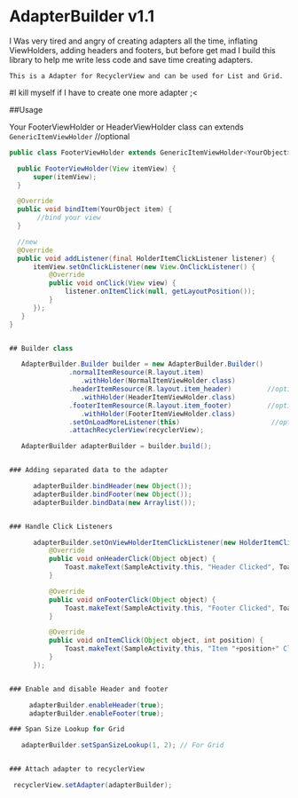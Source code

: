 # AdapterBuilder v1.1
I Was very tired and angry of creating adapters all the time, inflating ViewHolders, adding headers and footers, but before get mad I build this library to help me write less code and save time creating adapters.

`This is a Adapter for RecyclerView and can be used for List and Grid.`

#I kill myself if I have to create one more adapter ;<

##Usage

   Your FooterViewHolder or HeaderViewHolder class can extends `GenericItemViewHolder` //optional

  ```java
  public class FooterViewHolder extends GenericItemViewHolder<YourObject> {

    public FooterViewHolder(View itemView) {
        super(itemView);
    }

    @Override
    public void bindItem(YourObject item) {
         //bind your view
    }

    //new
    @Override
    public void addListener(final HolderItemClickListener listener) {
        itemView.setOnClickListener(new View.OnClickListener() {
            @Override
            public void onClick(View view) {
                listener.onItemClick(null, getLayoutPosition());
            }
        });
    }
 }
 

## Builder class

    AdapterBuilder.Builder builder = new AdapterBuilder.Builder()
                 .normalItemResource(R.layout.item)
                    .withHolder(NormalItemViewHolder.class)
                 .headerItemResource(R.layout.item_header)         //optional
                    .withHolder(HeaderItemViewHolder.class)
                 .footerItemResource(R.layout.item_footer)         //optional
                    .withHolder(FooterItemViewHolder.class)
                 .setOnLoadMoreListener(this)                       //optional
                 .attachRecyclerView(recyclerView);

     AdapterBuilder adapterBuilder = builder.build();


### Adding separated data to the adapter

        adapterBuilder.bindHeader(new Object());
        adapterBuilder.bindFooter(new Object());
        adapterBuilder.bindData(new Arraylist());


### Handle Click Listeners

        adapterBuilder.setOnViewHolderItemClickListener(new HolderItemClickListener() {
            @Override
            public void onHeaderClick(Object object) {
                Toast.makeText(SampleActivity.this, "Header Clicked", Toast.LENGTH_SHORT).show();
            }

            @Override
            public void onFooterClick(Object object) {
                Toast.makeText(SampleActivity.this, "Footer Clicked", Toast.LENGTH_SHORT).show();
            }

            @Override
            public void onItemClick(Object object, int position) {
                Toast.makeText(SampleActivity.this, "Item "+position+" Clicked", Toast.LENGTH_SHORT).show();
            }
        });


### Enable and disable Header and footer

       adapterBuilder.enableHeader(true);
       adapterBuilder.enableFooter(true);

### Span Size Lookup for Grid

     adapterBuilder.setSpanSizeLookup(1, 2); // For Grid


### Attach adapter to recyclerView

   recyclerView.setAdapter(adapterBuilder);

